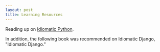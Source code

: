 ```yaml
---
layout: post
title: Learning Resources
---
```


Reading up on [Idiomatic Python].


In addition, the following book was recommended on Idiomatic Django, "Idiomatic Django."

[Idiomatic Python]:http://python.net/~goodger/projects/pycon/2007/idiomatic/handout.html
